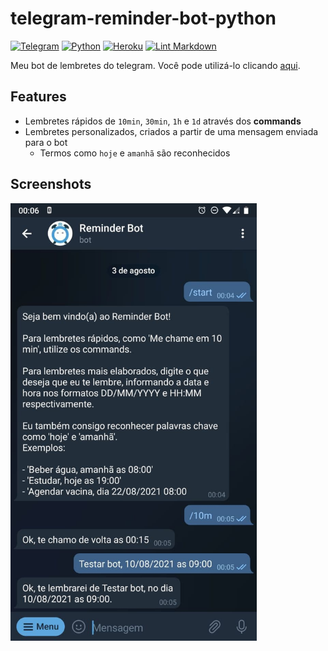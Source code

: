 # telegram-reminder-bot-python

[![Telegram](https://img.shields.io/badge/Telegram-2CA5E0?style=flat&logo=telegram&logoColor=white)](https://t.me/doc_reminder_bot)
[![Python](https://img.shields.io/badge/python-%2314354C.svg?style=flat&logo=python&logoColor=white)](https://www.python.org/)
[![Heroku](https://img.shields.io/badge/heroku-%23430098.svg?style=flat&logo=heroku&logoColor=white)](https://www.heroku.com)
[![Lint Markdown](https://github.com/renanstn/telegram-reminder-bot-python/actions/workflows/markdown-lint.yaml/badge.svg)](https://github.com/renanstn/telegram-reminder-bot-python/actions/workflows/markdown-lint.yaml)

Meu bot de lembretes do telegram. Você pode utilizá-lo clicando
[aqui](https://t.me/doc_reminder_bot).

## Features

- Lembretes rápidos de `10min`, `30min`, `1h` e `1d` através dos **commands**
- Lembretes personalizados, criados a partir de uma mensagem enviada para o bot
  - Termos como `hoje` e `amanhã` são reconhecidos

## Screenshots

<img src="images/screenshot.jpg" height="700"/>
